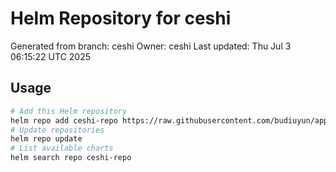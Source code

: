 # Helm Repository for ceshi
Generated from branch: ceshi
Owner: ceshi
Last updated: Thu Jul  3 06:15:22 UTC 2025

## Usage
```bash
# Add this Helm repository
helm repo add ceshi-repo https://raw.githubusercontent.com/budiuyun/appStore/helm-ceshi/
# Update repositories
helm repo update
# List available charts
helm search repo ceshi-repo
```

